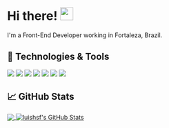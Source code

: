 # Hi there! <img src="https://raw.githubusercontent.com/MartinHeinz/MartinHeinz/master/wave.gif" width="30px">

I'm a Front-End Developer working in Fortaleza, Brazil.


## 🔧 Technologies & Tools
![](https://img.shields.io/badge/Vue.js-35495E?style=flat&logo=vue.js&logoColor=4FC08D)
![](https://img.shields.io/badge/React-20232A?style=flat&logo=react&logoColor=61DAFB)
![](https://img.shields.io/badge/React_Native-20232A?style=flat&logo=react&logoColor=61DAFB)
![](https://img.shields.io/badge/JavaScript-F7DF1E?style=flat&logo=javascript&logoColor=black)
![](https://img.shields.io/badge/TypeScript-007ACC?style=flat&logo=typescript&logoColor=white)
![](https://img.shields.io/badge/HTML5-E34F26?style=flat&logo=html5&logoColor=white)
![](https://img.shields.io/badge/CSS3-1572B6?style=flat&logo=css3&logoColor=white)



## &#x1f4c8; GitHub Stats

<a href="https://github.com/luihsf/luishsf">
  <img align="center" src="https://github-readme-stats.vercel.app/api/top-langs/?username=luishsf&theme=blue-green&langs_count=3&hide=html" />
</a>
<a href="https://github.com/luishsf/luishsf">
  <img align="center" src="https://github-readme-stats.vercel.app/api?username=luishsf&show_icons=true&line_height=27&count_private=true&theme=blue-green" alt="luishsf's GitHub Stats" />
</a>
 
